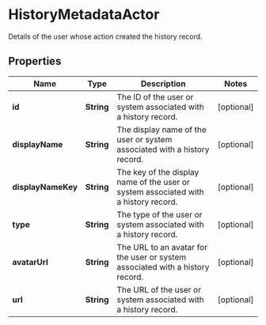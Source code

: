 

# HistoryMetadataActor

Details of the user whose action created the history record.

## Properties

| Name | Type | Description | Notes |
|------------ | ------------- | ------------- | -------------|
|**id** | **String** | The ID of the user or system associated with a history record. |  [optional] |
|**displayName** | **String** | The display name of the user or system associated with a history record. |  [optional] |
|**displayNameKey** | **String** | The key of the display name of the user or system associated with a history record. |  [optional] |
|**type** | **String** | The type of the user or system associated with a history record. |  [optional] |
|**avatarUrl** | **String** | The URL to an avatar for the user or system associated with a history record. |  [optional] |
|**url** | **String** | The URL of the user or system associated with a history record. |  [optional] |



